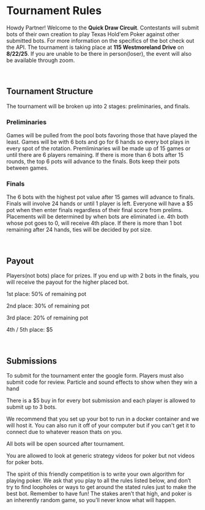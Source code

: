 # Tournament Rules
Howdy Partner! Welcome to the **Quick Draw Circuit**. Contestants will submit bots of their own creation to play Texas Hold'em Poker against other submitted bots. For more information on the specifics of the bot check out the API. The tournament is taking place at **115 Westmoreland Drive** on **8/22/25**. If you are unable to be there in person(loser), the event will also be available through zoom.

<br>

## Tournament Structure

The tournament will be broken up into 2 stages: preliminaries, and finals.

### Preliminaries

Games will be pulled from the pool bots favoring those that have played the least. Games will be with 6 bots and go for 6 hands so every bot plays in every spot of the rotation. Premliminaries will be made up of 15 games or until there are 6 players remaining. If there is more than 6 bots after 15 rounds, the top 6 pots will advance to the finals. Bots keep their pots between games.

### Finals

 The 6 bots with the highest pot value after 15 games will advance to finals. Finals will involve 24 hands or until 1 player is left. Everyone will have a $5 pot when then enter finals regardless of their final score from prelims. Placements will be determined by when bots are eliminated i.e. 4th both whose pot goes to 0, will receive 4th place. If there is more than 1 bot remaining after 24 hands, ties will be decided by pot size. 

<br>

## Payout

Players(not bots) place for prizes. If you end up with 2 bots in the finals, you will receive the payout for the higher placed bot.

1st place: 50% of remaining pot

2nd place: 30% of remaining pot

3rd place: 20% of remaining pot

4th / 5th place: $5  

<br>

## Submissions

To submit for the tournament enter the google form. 
Players must also submit code for review.
Particle and sound effects to show when they win a hand 

There is a $5 buy in for every bot submission and each player is allowed to submit up to 3 bots. 

We recommend that you set up your bot to run in a docker container and we will host it. You can also run it off of your computer but if you can't get it to connect due to whatever reason thats on you.

All bots will be open sourced after tournament.

You are allowed to look at generic strategy videos for poker but not videos for poker bots. 

The spirit of this friendly competition is to write your own algorithm for playing poker. We ask that you play to all the rules listed below, and don’t try to find loopholes or ways to get around the stated rules just to make the best bot. Remember to have fun! The stakes aren’t that high, and poker is an inherently random game, so you’ll never know what will happen.

